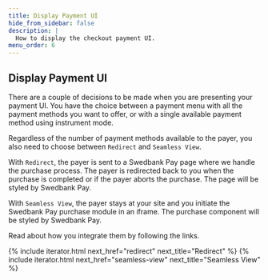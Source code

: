 ```yaml
---
title: Display Payment UI
hide_from_sidebar: false
description: |
  How to display the checkout payment UI.
menu_order: 6
---
```


## Display Payment UI

There are a couple of decisions to be made when you are presenting your payment
UI. You have the choice between a payment menu with all the payment methods
you want to offer, or with a single available payment method using
instrument mode.

Regardless of the number of payment methods available to the payer, you also
need to choose between `Redirect` and `Seamless View`.

With `Redirect`, the payer is sent to a Swedbank Pay page where we handle the
purchase process. The payer is redirected back to you when the purchase is
completed or if the payer aborts the purchase. The page will be styled by
Swedbank Pay.

With `Seamless View`, the payer stays at your site and you initiate the
Swedbank Pay purchase module in an iframe. The purchase component will be styled
by Swedbank Pay.

Read about how you integrate them by following the links.

{% include iterator.html next_href="redirect"
                         next_title="Redirect" %}
{% include iterator.html next_href="seamless-view"
                         next_title="Seamless View" %}
